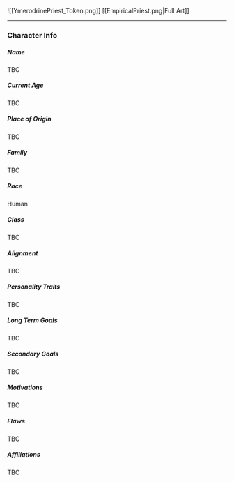 ![[YmerodrinePriest_Token.png]]
[[EmpiricalPriest.png|Full Art]]

---
### Character Info
 
##### Name 
TBC
##### Current Age
TBC
##### Place of Origin
TBC
##### Family
TBC
##### Race
Human
##### Class
TBC
##### Alignment
TBC
##### Personality Traits
TBC
##### Long Term Goals
TBC
##### Secondary Goals
TBC
##### Motivations
TBC
##### Flaws
TBC
##### Affiliations
TBC